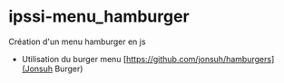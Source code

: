 # ipssi-menu_hamburger
Création d'un menu hamburger en js


* Utilisation du burger menu [https://github.com/jonsuh/hamburgers](Jonsuh Burger)
